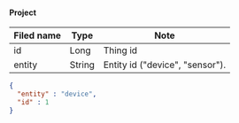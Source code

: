 #### Project
Filed name | Type | Note
------------ | ------------- | -------------
id | Long | Thing id
entity | String | Entity id ("device", "sensor").

```json
{
  "entity" : "device",
  "id" : 1
}

```
